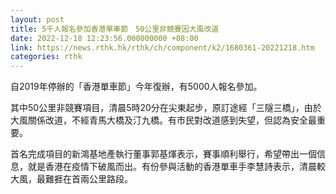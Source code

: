 ```yaml
---
layout: post
title: 5千人報名參加香港單車節　50公里非競賽因大風改道
date: 2022-12-18 12:23:56.000000000 +08:00
link: https://news.rthk.hk/rthk/ch/component/k2/1680361-20221218.htm
categories: rthk
---
```


自2019年停辦的「香港單車節」今年復辦，有5000人報名參加。

其中50公里非競賽項目，清晨5時20分在尖東起步，原訂途經「三隧三橋」，由於大風關係改道，不經青馬大橋及汀九橋。有市民對改道感到失望，但認為安全最重要。

首名完成項目的新鴻基地產執行董事郭基煇表示，賽事順利舉行，希望帶出一個信息，就是香港在疫情下破風而出。有份參與活動的香港單車手李慧詩表示，清晨較大風，最難捱在首兩公里路段。
